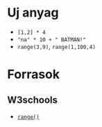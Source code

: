 # Uj anyag
 - `[1,2] * 4`
 - `"na" * 10 + " BATMAN!"`
 - `range(3,9)`, `range(1,100,4)`

# Forrasok

## W3schools
 - [`range()`](https://www.w3schools.com/python/ref_func_range.asp)

